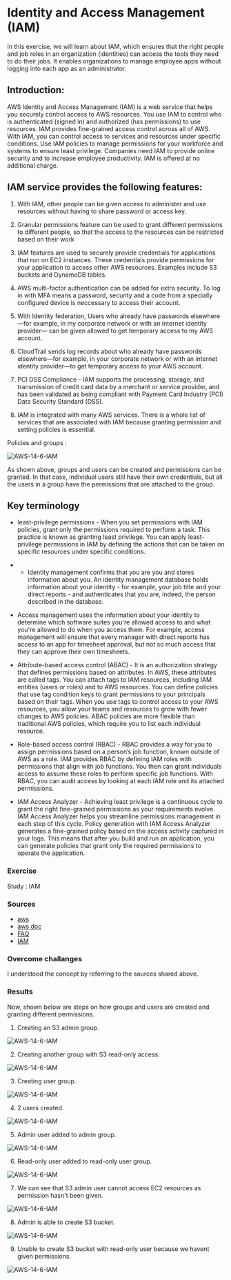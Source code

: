 # Identity and Access Management (IAM)

In this exercise, we will learn about IAM, which ensures that the right people and job roles in an organization (identities) can access the tools they need to do their jobs. It enables organizations to manage employee apps without logging into each app as an administrator. 

## Introduction:

AWS Identity and Access Management (IAM) is a web service that helps you securely control access to AWS resources. You use IAM to control who is authenticated (signed in) and authorized (has permissions) to use resources.
IAM provides fine-grained access control across all of AWS. With IAM, you can control access to services and resources under specific conditions. Use IAM policies to manage permissions for your workforce and systems to ensure least privilege. Companies need IAM to provide online security and to increase employee productivity. IAM is offered at no additional charge.

## IAM service provides the following features:

1. With IAM, other people can be given access to administer and use resources without having to share password or access key.

2. Granular permissions feature can be used to grant different permissions to different people, so that the access to the resources can be restricted based on their work

3. IAM features are used to securely provide credentials for applications that run on EC2 instances. These credentials provide permissions for your application to access other AWS resources. Examples include S3 buckets and DynamoDB tables.

4.  AWS multi-factor authentication can be added for extra security. To log in with MFA means a password, security and a code from a specially configured device is neccessary to access their account.

5. With Identity federation, Users who already have passwords elsewhere—for example, in my corporate network or with an internet identity provider— can be given allowed to get temporary access to my AWS account.

6. CloudTrail sends log records about who already have passwords elsewhere—for example, in your corporate network or with an internet identity provider—to get temporary access to your AWS account.

7. PCI DSS Compliance - IAM supports the processing, storage, and transmission of credit card data by a merchant or service provider, and has been validated as being compliant with Payment Card Industry (PCI) Data Security Standard (DSS). 

8. IAM is integrated with many AWS services. There is a whole list of services that are associated with IAM because granting permission and setting policies is essential. 

Policies and groups :

![AWS-14-6-IAM](../00_includes/AWS-Week3/AWS-14-6/i1.png)

As shown above, groups and users can be created and permissions can be granted.  In that case, individual users still have their own credentials, but all the users in a group have the permissions that are attached to the group. 

## Key terminology

- least-privilege permissions - When you set permissions with IAM policies, grant only the permissions required to perform a task. This practice is known as  granting least privilege. You can apply least-privilege permissions in IAM by defining the actions that can be taken on specific resources under specific conditions.

- - Identity management confirms that you are you and stores information about you. An identity management database holds information about your identity - for example, your job title and your direct reports - and authenticates that you are, indeed, the person described in the database.

- Access management uses the information about your identity to determine which software suites you're allowed access to and what you're allowed to do when you access them. For example, access management will ensure that every manager with direct reports has access to an app for timesheet approval, but not so much access that they can approve their own timesheets.

- Attribute-based access control (ABAC) - It is an authorization strategy that defines permissions based on attributes. In AWS, these attributes are called tags. You can attach tags to IAM resources, including IAM entities (users or roles) and to AWS resources. You can define policies that use tag condition keys to grant permissions to your principals based on their tags. When you use tags to control access to your AWS resources, you allow your teams and resources to grow with fewer changes to AWS policies. ABAC policies are more flexible than traditional AWS policies, which require you to list each individual resource. 

- Role-based access control (RBAC) - RBAC provides a way for you to assign permissions based on a person’s job function, known outside of AWS as a role. IAM provides RBAC by defining IAM roles with permissions that align with job functions. You then can grant individuals access to assume these roles to perform specific job functions. With RBAC, you can audit access by looking at each IAM role and its attached permissions.

- IAM Access Analyzer - Achieving least privilege is a continuous cycle to grant the right fine-grained permissions as your requirements evolve. IAM Access Analyzer helps you streamline permissions management in each step of this cycle. Policy generation with IAM Access Analyzer generates a fine-grained policy based on the access activity captured in your logs. This means that after you build and run an application, you can generate policies that grant only the required permissions to operate the application.

### Exercise

Study : IAM

### Sources

- [aws](https://aws.amazon.com/iam/)
- [aws doc](https://docs.aws.amazon.com/IAM/latest/UserGuide/introduction.html)
- [FAQ](https://aws.amazon.com/iam/faqs/?nc=sn&loc=5)
- [IAM](https://www.onelogin.com/learn/iam) 
### Overcome challanges

 I understood the concept by referring to the sources shared above.

### Results
 
Now, shown below are steps on how groups and users are created and granting different permissions.

1. Creating an S3 admin group.

![AWS-14-6-IAM](../00_includes/AWS-Week3/AWS-14-6/i2.png)

2. Creating another group with S3 read-only access.

![AWS-14-6-IAM](../00_includes/AWS-Week3/AWS-14-6/i3.png)

3. Creating user group.

![AWS-14-6-IAM](../00_includes/AWS-Week3/AWS-14-6/i4.png)

4. 2 users created.

![AWS-14-6-IAM](../00_includes/AWS-Week3/AWS-14-6/i5.png)

5. Admin user added to admin group.

![AWS-14-6-IAM](../00_includes/AWS-Week3/AWS-14-6/i6.png)

6. Read-only user added to read-only user group.

![AWS-14-6-IAM](../00_includes/AWS-Week3/AWS-14-6/i7.png)

7. We can see that S3 admin user cannot access EC2 resources as permission hasn't been given.

![AWS-14-6-IAM](../00_includes/AWS-Week3/AWS-14-6/i8.png)

8. Admin is able to create S3 bucket.

![AWS-14-6-IAM](../00_includes/AWS-Week3/AWS-14-6/i9.png)

9. Unable to create S3 bucket with read-only user because we havent given permissions.

![AWS-14-6-IAM](../00_includes/AWS-Week3/AWS-14-6/i10.png)